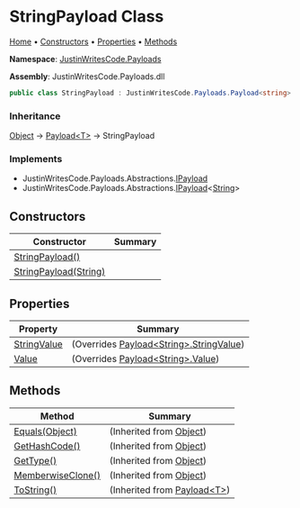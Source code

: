 # StringPayload Class

[Home](../../README.md) &#x2022; [Constructors](#constructors) &#x2022; [Properties](#properties) &#x2022; [Methods](#methods)

**Namespace**: [JustinWritesCode.Payloads](../README.md)

**Assembly**: JustinWritesCode\.Payloads\.dll

```csharp
public class StringPayload : JustinWritesCode.Payloads.Payload<string>
```

### Inheritance

[Object](https://docs.microsoft.com/en-us/dotnet/api/system.object) &#x2192; [Payload\<T\>](../Payload-1/README.md) &#x2192; StringPayload

### Implements

* JustinWritesCode\.Payloads\.Abstractions\.[IPayload](../Abstractions/IPayload/README.md)
* JustinWritesCode\.Payloads\.Abstractions\.[IPayload](../Abstractions/IPayload-1/README.md)\<[String](https://docs.microsoft.com/en-us/dotnet/api/system.string)\>

## Constructors

| Constructor | Summary |
| ----------- | ------- |
| [StringPayload()](-ctor/README.md#409230192) | |
| [StringPayload(String)](-ctor/README.md#3825380470) | |

## Properties

| Property | Summary |
| -------- | ------- |
| [StringValue](StringValue/README.md) |  \(Overrides [Payload\<String\>.StringValue](../Payload-1/StringValue/README.md)\) |
| [Value](Value/README.md) |  \(Overrides [Payload\<String\>.Value](../Payload-1/Value/README.md)\) |

## Methods

| Method | Summary |
| ------ | ------- |
| [Equals(Object)](https://docs.microsoft.com/en-us/dotnet/api/system.object.equals) |  \(Inherited from [Object](https://docs.microsoft.com/en-us/dotnet/api/system.object)\) |
| [GetHashCode()](https://docs.microsoft.com/en-us/dotnet/api/system.object.gethashcode) |  \(Inherited from [Object](https://docs.microsoft.com/en-us/dotnet/api/system.object)\) |
| [GetType()](https://docs.microsoft.com/en-us/dotnet/api/system.object.gettype) |  \(Inherited from [Object](https://docs.microsoft.com/en-us/dotnet/api/system.object)\) |
| [MemberwiseClone()](https://docs.microsoft.com/en-us/dotnet/api/system.object.memberwiseclone) |  \(Inherited from [Object](https://docs.microsoft.com/en-us/dotnet/api/system.object)\) |
| [ToString()](../Payload-1/ToString/README.md) |  \(Inherited from [Payload\<T\>](../Payload-1/README.md)\) |

